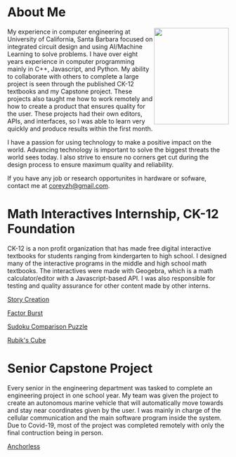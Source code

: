# About Me
<img align="right" width="170" height="220" src="https://user-images.githubusercontent.com/95654612/148268886-b29e96f8-a525-4616-b808-6bfdf072a633.JPEG">
My experience in computer engineering at University of California, Santa Barbara focused on integrated circuit design and using AI/Machine Learning to solve problems. I have over eight years experience in computer programming mainly in C++, Javascript, and Python. My ability to collaborate with others to complete a large project is seen through the published CK-12 textbooks and my Capstone project. These projects also taught me how to work remotely and how to create a product that ensures quality for the user. These projects had their own editors, APIs, and interfaces, so I was able to learn very quickly and produce results within the first month.

I have a passion for using technology to make a positive impact on the world. Advancing technology is important to solve the biggest threats the world sees today. I also strive to ensure no corners get cut during the design process to ensure maximum quality and reliability.

If you have any job or research opportunites in hardware or sofware, contact me at coreyzh@gmail.com.

# Math Interactives Internship, CK-12 Foundation

CK-12 is a non profit organization that has made free digital interactive textbooks for students ranging from kindergarten to high school. I designed many of the interactive programs in the middle and high school math textbooks. The interactives were made with Geogebra, which is a math calculator/editor with a Javascript-based API. I was also responsible for testing and quality assurance for other content made by other interns.

[Story Creation](https://flexbooks.ck12.org/cbook/ck-12-interactive-middle-school-math-6-for-ccss/section/3.9/primary/lesson/dividing-fractions-with-diagrams-msm6-ccss/)

[Factor Burst](https://flexbooks.ck12.org/cbook/ck-12-interactive-middle-school-math-6-for-ccss/section/6.9/primary/lesson/distributive-property-4424293-msm6-ccss/)

[Sudoku Comparison Puzzle](https://flexbooks.ck12.org/cbook/ck-12-interactive-middle-school-math-6-for-ccss/section/8.1/primary/lesson/comparing-integers-4424305-msm6-ccss/)

[Rubik's Cube](https://flexbooks.ck12.org/cbook/ck-12-interactive-middle-school-math-7-for-ccss/section/6.5/primary/lesson/surface-area-of-cubes-and-rectangular-prisms-4424737-msm7-ccss/)

# Senior Capstone Project

Every senior in the engineering department was tasked to complete an engineering project in one school year. My team was given the project to create an autonomous marine vehicle that will automatically move towards and stay near coordinates given by the user. I was mainly in charge of the cellular communication and the main software program inside the system. Due to Covid-19, most of the project was completed remotely with only the final contruction being in person.

[Anchorless](https://sites.google.com/view/anchorless/home)
